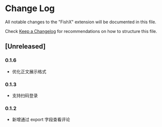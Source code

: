 # Change Log

All notable changes to the "FishX" extension will be documented in this file.

Check [Keep a Changelog](http://keepachangelog.com/) for recommendations on how to structure this file.

## [Unreleased]

### 0.1.6

- 优化正文展示格式

### 0.1.3

- 支持扫码登录

### 0.1.2

- 新增通过 export 字段查看评论